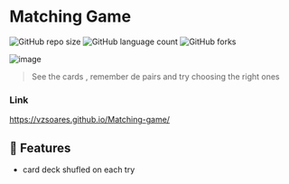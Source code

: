 # Matching Game

![GitHub repo size](https://img.shields.io/github/repo-size/vzsoares/Matching-game?style=for-the-badge)
![GitHub language count](https://img.shields.io/github/languages/count/vzsoares/Matching-game?style=for-the-badge)
![GitHub forks](https://img.shields.io/github/forks/vzsoares/Matching-game?style=for-the-badge)


![image](https://user-images.githubusercontent.com/86134825/162791924-c4e403a6-4690-40ac-b6c7-142960457770.png)

> See the cards , remember de pairs and try choosing the right ones

### Link

https://vzsoares.github.io/Matching-game/

## 🚀 Features

- card deck shufled on each try


